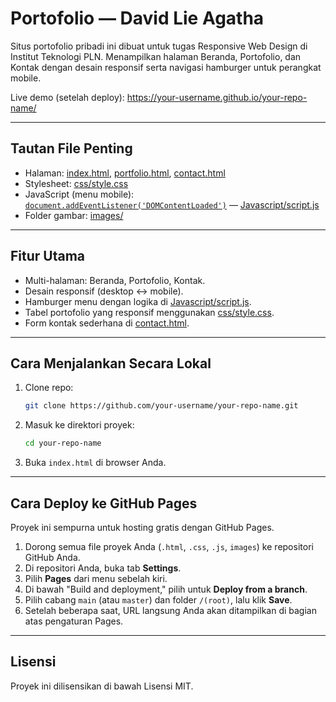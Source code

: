 # Portofolio — David Lie Agatha

Situs portofolio pribadi ini dibuat untuk tugas Responsive Web Design di Institut Teknologi PLN. Menampilkan halaman Beranda, Portofolio, dan Kontak dengan desain responsif serta navigasi hamburger untuk perangkat mobile.

Live demo (setelah deploy): https://your-username.github.io/your-repo-name/

---

## Tautan File Penting
- Halaman: [index.html](index.html), [portfolio.html](portfolio.html), [contact.html](contact.html)  
- Stylesheet: [css/style.css](css/style.css)  
- JavaScript (menu mobile): [`document.addEventListener('DOMContentLoaded')`](Javascript/script.js) — [Javascript/script.js](Javascript/script.js)  
- Folder gambar: [images/](images/)

---

## Fitur Utama
- Multi-halaman: Beranda, Portofolio, Kontak.
- Desain responsif (desktop ↔ mobile).
- Hamburger menu dengan logika di [Javascript/script.js](Javascript/script.js).
- Tabel portofolio yang responsif menggunakan [css/style.css](css/style.css).
- Form kontak sederhana di [contact.html](contact.html).

---

## Cara Menjalankan Secara Lokal
1. Clone repo:
   ```bash
   git clone https://github.com/your-username/your-repo-name.git
   ```

2. Masuk ke direktori proyek:
   ```bash
   cd your-repo-name
   ```

3. Buka `index.html` di browser Anda.

---

## Cara Deploy ke GitHub Pages
Proyek ini sempurna untuk hosting gratis dengan GitHub Pages.

1.  Dorong semua file proyek Anda (`.html`, `.css`, `.js`, `images`) ke repositori GitHub Anda.
2.  Di repositori Anda, buka tab **Settings**.
3.  Pilih **Pages** dari menu sebelah kiri.
4.  Di bawah "Build and deployment," pilih untuk **Deploy from a branch**.
5.  Pilih cabang `main` (atau `master`) dan folder `/(root)`, lalu klik **Save**.
6.  Setelah beberapa saat, URL langsung Anda akan ditampilkan di bagian atas pengaturan Pages.

---

## Lisensi
Proyek ini dilisensikan di bawah Lisensi MIT.
